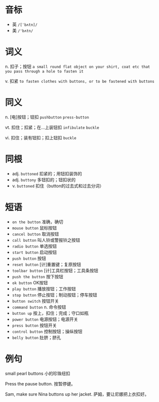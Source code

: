 # 音标

- 英 `/[ˈbʌtn]/`
- 美 `/'bʌtn/`

# 词义

n. 扣子；按钮
`a small round flat object on your shirt, coat etc that you pass through a hole to fasten it`

v. 扣紧
`to fasten clothes with buttons, or to be fastened with buttons`

# 同义

n. [电]按钮；钮扣
`pushbutton` `press-button`

vt. 扣住；扣紧；在…上装钮扣
`infibulate` `buckle`

vi. 扣住；装有钮扣；扣上钮扣
`buckle`

# 同根

- adj. `buttoned` 扣紧的；用钮扣装饰的
- adj. `buttony` 多钮扣的；钮扣状的
- v. `buttoned` 扣住（button的过去式和过去分词）

# 短语

- `on the button` 准确，确切
- `mouse button` 鼠标按钮
- `cancel button` 取消按钮
- `call button` 叫人铃或警报铃之按钮
- `radio button` 单选按钮
- `start button` 启动按钮
- `push button` 按钮
- `reset button` [计]重置键；复原按钮
- `toolbar button` [计]工具栏按钮；工具条按钮
- `push the button` 按下按钮
- `ok button` OK按钮
- `play button` 播放按钮；工作按钮
- `stop button` 停止按钮；制动按钮；停车按钮
- `button switch` 按钮开关
- `command button` n. 命令按钮
- `button up` 按上，扣住；完成；守口如瓶
- `power button` 电源按钮；电源开关
- `press button` 按钮开关
- `control button` 控制按钮；操纵按钮
- `belly button` 肚脐；脐孔

# 例句

small pearl buttons
小的珍珠纽扣

Press the pause button.
按暂停键。

Sam, make sure Nina buttons up her jacket.
萨姆，要让尼娜把上衣扣好。



